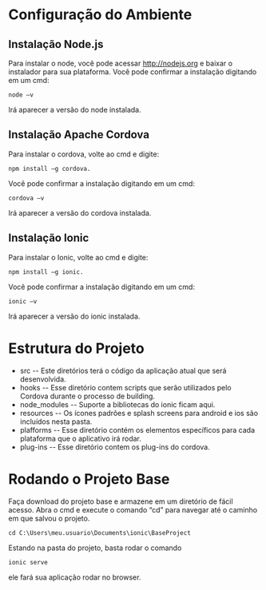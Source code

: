 # Configuração do Ambiente
## Instalação Node.js
Para instalar o node, você pode acessar  http://nodejs.org e baixar o instalador para sua plataforma.
Você pode confirmar a instalação digitando em um cmd:
```
node –v
```
Irá aparecer a versão do node instalada.
## Instalação Apache Cordova
Para instalar o cordova, volte ao cmd e digite: 
```
npm install –g cordova.
```

Você pode confirmar a instalação digitando em um cmd: 
```
cordova –v
```
Irá aparecer a versão do cordova instalada.
## Instalação Ionic
Para instalar o Ionic, volte ao cmd e digite:
```
npm install –g ionic.
```
Você pode confirmar a instalação digitando em um cmd: 
```
ionic –v
```
Irá aparecer a versão do ionic instalada.
# Estrutura do Projeto
- src -- Este diretórios terá o código da aplicação atual que será desenvolvida.
- hooks -- Esse diretório contem scripts que serão utilizados pelo Cordova durante o processo de building.
- node_modules -- Suporte a bibliotecas do ionic ficam aqui.
- resources -- Os ícones padrões e splash screens para android e ios são incluídos nesta pasta.
- plafforms -- Esse diretório contém os elementos específicos para cada plataforma que o aplicativo irá rodar.
- plug-ins -- Esse diretório contem os plug-ins do cordova.
# Rodando o Projeto Base
Faça download do projeto base e armazene em um diretório de fácil acesso.
Abra o cmd e execute o comando “cd” para navegar até o caminho em que salvou o projeto. 
```
cd C:\Users\meu.usuario\Documents\ionic\BaseProject
```
Estando na pasta do projeto, basta rodar o comando 
```
ionic serve
```
ele fará sua aplicação rodar no browser.

